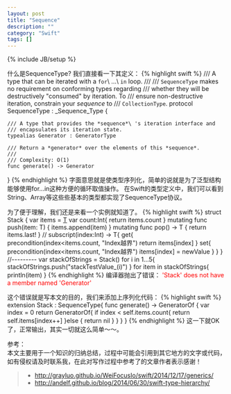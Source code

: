 ```yaml
---
layout: post
title: "Sequence"
description: ""
category: "Swift"
tags: []
---
```

{% include JB/setup %}

什么是SequenceType? 我们直接看一下其定义：
{% highlight swift %}
/// A type that can be iterated with a `for`\ ...\ `in` loop.
///
/// `SequenceType` makes no requirement on conforming types regarding
/// whether they will be destructively "consumed" by iteration.  To
/// ensure non-destructive iteration, constrain your *sequence* to
/// `CollectionType`.
protocol SequenceType : _Sequence_Type {

    /// A type that provides the *sequence*\ 's iteration interface and
    /// encapsulates its iteration state.
    typealias Generator : GeneratorType

    /// Return a *generator* over the elements of this *sequence*.
    ///
    /// Complexity: O(1)
    func generate() -> Generator
}
{% endhighlight %}
字面意思就是使类型序列化，简单的说就是为了泛型结构能够使用for...in这种方便的循环取值操作。
在Swift的类型定义中，我们可以看到String、Array等这些些基本的类型都实现了SequenceType协议。
<!--more-->
为了便于理解，我们还是来看一个实例就知道了。
{% highlight swift %}
struct Stack<T> {
    var items = [T]()
    var count:Int{
        return items.count
    }
    mutating func push(item: T) {
        items.append(item)
    }
    mutating func pop() -> T {
        return items.last!
    }
    //
    subscript(index:Int) -> T{
        get{
            precondition(index<items.count, "Index越界")
            return items[index]
        }
        set{
            precondition(index<items.count, "Index越界")
            items[index] = newValue
        }
    }
}
//---------
var stackOfStrings = Stack<String>()
for i in 1...5{
    stackOfStrings.push("stackTestValue_\(i)")
}
for item in stackOfStrings{
    println(item)
}
{% endhighlight %}
编译器抛出了错误：<span style="color: red;">  'Stack<String>' does not have a member named 'Generator'  </span>

这个错误就是写本文的目的，我们来添加上序列化代码：
{% highlight swift %}
extension Stack : SequenceType{
    func generate() -> GeneratorOf<T> {
        var index = 0
        return GeneratorOf{
            if index < self.items.count{
                return self.items[index++]
            }else {
                return nil
            }
        }
    }
}
{% endhighlight %}
这一下就OK了，正常输出，其实一切就这么简单～～。




参考：  
本文主要用于一个知识的归纳总结，过程中可能会引用到其它地方的文字或代码，如有侵权请及时联系我，在此对写作过程中参考了的文章作者表示感谢！ 

> * http://grayluo.github.io/WeiFocusIo/swift/2014/12/17/generics/
> * http://andelf.github.io/blog/2014/06/30/swift-type-hierarchy/


